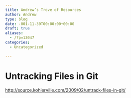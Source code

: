 ```yaml
---
title: Andrew’s Trove of Resources
author: Andrew
type: blog
date: -001-11-30T00:00:00+00:00
draft: true
aliases:
  - /?p=13047
categories:
  - Uncategorized

---
```

# Untracking Files in Git

http://source.kohlerville.com/2009/02/untrack-files-in-git/
